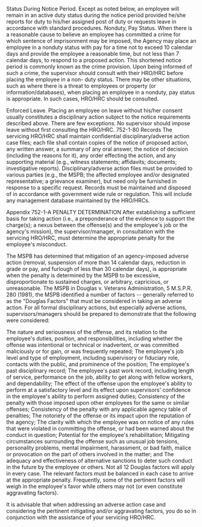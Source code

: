 
Status During Notice Period. Except as noted below, an employee will remain in an active duty status during the notice period provided he/she reports for duty to his/her assigned post of duty or requests leave in accordance with standard procedures.
Nonduty, Pay Status. When there is a reasonable cause to believe an employee has committed a crime for which sentence of imprisonment may be imposed, the Agency may place an employee in a nonduty status with pay for a time not to exceed 10 calendar days and provide the employee a reasonable time, but not less than 7 calendar days, to respond to a proposed action. This shortened notice period is commonly known as the crime provision. Upon being informed of such a crime, the supervisor should consult with their HRO/HRC before placing the employee in a non- duty status.
There may be other situations, such as where there is a threat to employees or property (or information/databases), when placing an employee in a nonduty, pay status is appropriate. In such cases, HRO/HRC should be consulted.

Enforced Leave. Placing an employee on leave without his/her consent usually constitutes a disciplinary action subject to the notice requirements described above. There are few exceptions. No supervisor should impose leave without first consulting the HRO/HRC.
752-1-80 Records
The servicing HRO/HRC shall maintain confidential disciplinary/adverse action case files; each file shall contain copies of the notice of proposed action, any written answer, a summary of any oral answer, the notice of decision (including the reasons for it), any order effecting the action, and any supporting material (e.g., witness statements; affidavits; documents; investigative reports). Disciplinary/adverse action files must be provided to various parties (e.g., the MSPB; the affected employee and/or designated representative; a grievance examiner), but need only be furnished in response to a specific request. Records must be maintained and disposed of in accordance with government wide rule or regulation. This will include any management database maintained by the HRO/HRCs.


Appendix 752-1-A
PENALTY DETERMINATION
After establishing a sufficient basis for taking action (i.e., a preponderance of the evidence to support the charge(s); a nexus between the offense(s) and the employee's job or the agency's mission), the supervisor/manager, in consultation with the servicing HRO/HRC, must determine the appropriate penalty for the employee's misconduct.

The MSPB has determined that mitigation of an agency-imposed adverse action (removal, suspension of more than 14 calendar days, reduction in grade or pay, and furlough of less than 30 calendar days), is appropriate when the penalty is determined by the MSPB to be excessive, disproportionate to sustained charges, or arbitrary, capricious, or unreasonable. The MSPB in Douglas v. Veterans Administration, 5 M.S.P.R. 280 (1981), the MSPB identified a number of factors -- generally referred to as the "Douglas Factors" that must be considered in taking an adverse action. For all formal disciplinary actions, but especially adverse actions, supervisors/managers should be prepared to demonstrate that the following were considered:

The nature and seriousness of the offense, and its relation to the employee's duties, position, and responsibilities, including whether the offense was intentional or technical or inadvertent, or was committed maliciously or for gain, or was frequently repeated;
The employee's job level and type of employment, including supervisory or fiduciary role, contacts with the public, and prominence of the position;
The employee's past disciplinary record;
The employee's past work record, including length of service, performance on the job, ability to get along with fellow workers, and dependability;
The effect of the offense upon the employee's ability to perform at a satisfactory level and its effect upon supervisors' confidence in the employee's ability to perform assigned duties;
Consistency of the penalty with those imposed upon other employees for the same or similar offenses;
Consistency of the penalty with any applicable agency table of penalties;
The notoriety of the offense or its impact upon the reputation of the agency;
The clarity with which the employee was on notice of any rules that were violated in committing the offense, or had been warned about the conduct in question;
Potential for the employee's rehabilitation;
Mitigating circumstances surrounding the offense such as unusual job tensions, personality problems, mental impairment, harassment, or bad faith, malice or provocation on the part of others involved in the matter; and
The adequacy and effectiveness of alternative sanctions to deter such conduct in the future by the employee or others.
Not all 12 Douglas factors will apply in every case. The relevant factors must be balanced in each case to arrive at the appropriate penalty. Frequently, some of the pertinent factors will weigh in the employee's favor while others may not (or even constitute aggravating factors).

It is advisable that when addressing an adverse action case and considering the pertinent mitigating and/or aggravating factors, you do so in conjunction with the assistance of your servicing HRO/HRC.

